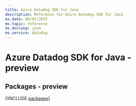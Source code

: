 ```yaml
---
title: Azure Datadog SDK for Java
description: Reference for Azure Datadog SDK for Java
ms.date: 06/02/2025
ms.topic: reference
ms.devlang: java
ms.service: datadog
---
```

# Azure Datadog SDK for Java - preview
## Packages - preview
[!INCLUDE [packages](datadog-index.md)]